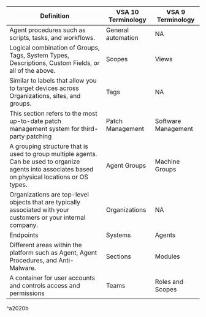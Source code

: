 
| Definition                                                                                                                                          | VSA 10 Terminology | VSA 9 Terminology   |
| --------------------------------------------------------------------------------------------------------------------------------------------------- | ------------------ | ------------------- |
| Agent procedures such as scripts, tasks, and workflows.                                                                                             | General automation | NA                  |
| Logical combination of Groups, Tags, System Types, Descriptions, Custom Fields, or all of the above.                                                | Scopes             | Views               |
| Similar to labels that allow you to target devices across Organizations, sites, and groups.                                                         | Tags               | NA                  |
| This section refers to the most up-to-date patch management system for third-party patching                                                         | Patch Management   | Software Management |
| A grouping structure that is used to group multiple agents. Can be used to organize agents into associates based on physical locations or OS types. | Agent Groups       | Machine Groups      |
| Organizations are top-level objects that are typically associated with your customers or your internal company.                                     | Organizations      | NA                  |
| Endpoints                                                                                                                                           | Systems            | Agents              |
| Different areas within the platform such as Agent, Agent Procedures, and Anti-Malware.                                                              | Sections           | Modules             |
| A container for user accounts and controls access and permissions                                                                                   | Teams              | Roles and Scopes    |

^a2020b

